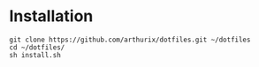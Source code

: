 # Installation

```
git clone https://github.com/arthurix/dotfiles.git ~/dotfiles
cd ~/dotfiles/
sh install.sh
```
